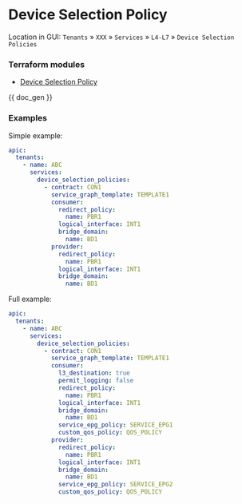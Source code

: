 # Device Selection Policy

Location in GUI:
`Tenants` » `XXX` » `Services` » `L4-L7` » `Device Selection Policies`

### Terraform modules

* [Device Selection Policy](https://registry.terraform.io/modules/netascode/device-selection-policy/aci/latest)

{{ doc_gen }}

### Examples

Simple example:

```yaml
apic:
  tenants:
    - name: ABC
      services:
        device_selection_policies:
          - contract: CON1
            service_graph_template: TEMPLATE1
            consumer:
              redirect_policy:
                name: PBR1
              logical_interface: INT1
              bridge_domain:
                name: BD1
            provider:
              redirect_policy:
                name: PBR1
              logical_interface: INT1
              bridge_domain:
                name: BD1
```

Full example:

```yaml
apic:
  tenants:
    - name: ABC
      services:
        device_selection_policies:
          - contract: CON1
            service_graph_template: TEMPLATE1
            consumer:
              l3_destination: true
              permit_logging: false
              redirect_policy:
                name: PBR1
              logical_interface: INT1
              bridge_domain:
                name: BD1
              service_epg_policy: SERVICE_EPG1
              custom_qos_policy: QOS_POLICY
            provider:
              redirect_policy:
                name: PBR1
              logical_interface: INT1
              bridge_domain:
                name: BD1
              service_epg_policy: SERVICE_EPG2
              custom_qos_policy: QOS_POLICY
```
